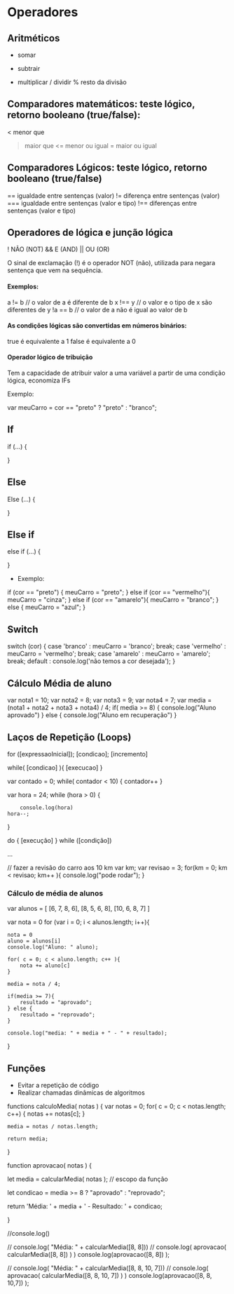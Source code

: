 
# Operadores

## Aritméticos
+ somar
- subtrair
* multiplicar
/ dividir
% resto da divisão

## Comparadores matemáticos: teste lógico, retorno booleano (true/false):
<   menor que
>   maior que
<=  menor ou igual
>=  maior ou igual

## Comparadores Lógicos: teste lógico, retorno booleano (true/false)
==     igualdade entre sentenças  (valor)
!=     diferença entre sentenças  (valor)
===    igualdade entre sentenças  (valor e tipo)
!==   diferenças entre sentenças  (valor e tipo)

## Operadores de lógica e junção lógica
!    NÃO (NOT)
&&   E (AND)
||   OU (OR)


O sinal de exclamação (!) é o operador NOT (não), utilizada para negara sentença que vem
na sequência.

#### Exemplos:
a != b      // o valor de a é diferente de b
x !== y     // o valor e o tipo de x são diferentes de y
!a == b     // o valor de a não é igual ao valor de b


#### As condições lógicas são convertidas em números binários:
true é equivalente a 1 
false é equivalente a 0

#### Operador lógico de tribuição

Tem a capacidade de atribuir valor a uma variável a partir de uma condição lógica,
economiza IFs

Exemplo:

var meuCarro = cor == "preto" ? "preto" : "branco";

## If
if (...) {

}

## Else
Else (...) {

}

## Else if
else if (...) {

}

* Exemplo:

if (cor == "preto") {
    meuCarro = "preto";
} else if (cor == "vermelho"){
    meuCarro = "cinza";
} else if (cor == "amarelo"){
    meuCarro = "branco";
} else {
    meuCarro = "azul";
}

## Switch

switch (cor) {
    case 'branco' :
        meuCarro = 'branco';
        break;
    case 'vermelho' :
        meuCarro = 'vermelho';
        break; 
    case 'amarelo' :
        meuCarro = 'amarelo';
        break;
    default :
        console.log('não temos a cor desejada');
}


## Cálculo Média de aluno

var nota1 = 10;
var nota2 = 8;
var nota3 = 9;
var nota4 = 7;
var media = (nota1 + nota2 + nota3 + nota4) / 4;
if( media >= 8) {
    console.log("Aluno aprovado")
} else {
    console.log("Aluno em recuperação")
}


## Laços de Repetição (Loops)

for ([expressaoInicial]); [condicao]; [incremento]

while( [condicao] ){
    [execucao]
}

var contado = 0;
while( contador < 10) {
    contador++
}

var hora = 24;
while (hora > 0) {

		console.log(hora)
    hora--;    
}

do {
    [execução]
} while ([condição])

...

// fazer a revisão do carro aos 10 km
var km;
var revisao = 3;
for(km = 0; km < revisao; km++ ){
    console.log("pode rodar");
}


### Cálculo de média de alunos

var alunos = [
    [6, 7, 8, 6],
    [8, 5, 6, 8],
    [10, 6, 8, 7]
]

var nota = 0
for (var i = 0; i < alunos.length; i++){

    nota = 0
    aluno = alunos[i]
    console.log("Aluno: " aluno);

    for( c = 0; c < aluno.length; c++ ){
        nota += aluno[c]
    }

    media = nota / 4;
    
    if(media >= 7){
        resultado = "aprovado";
    } else {
        resultado = "reprovado";
    }

    console.log("media: " + media + " - " + resultado);

}


## Funções

- Evitar a repetição de código
- Realizar chamadas dinâmicas de algoritmos

functions calculoMedia( notas ) {
    var notas = 0;
    for( c = 0; c < notas.length; c++) {
        notas += notas[c];
    }

    media = notas / notas.length;

    return media;
}

function aprovacao( notas ) {

let media = calcularMedia( notas ); // escopo da função

let condicao = media >= 8 ? "aprovado" : "reprovado";

return 'Média: ' + media + ' - Resultado: ' + condicao;

}


//console.log()

// console.log( "Média: " + calcularMedia([8, 8]))
// console.log( aprovacao( calcularMedia([8, 8]) ) )
console.log(aprovacao([8, 8]) );

// console.log( "Média: " + calcularMedia([8, 8, 10, 7]))
// console.log( aprovacao( calcularMedia([8, 8, 10, 7]) ) )
console.log(aprovacao([8, 8, 10,7]) );



